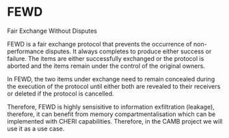 # FEWD
Fair Exchange Without Disputes

FEWD is a fair exchange protocol that prevents the occurrence of non-performance disputes. It always completes to produce either success or failure. The items are either successfully exchanged or the protocol is aborted and
the items remain under the control of the original owners. 

In FEWD, the two items under exchange need to remain concealed during the execution of the protocol until either both are revealed
to their receivers or deleted if the protocol is cancelled.

Therefore, FEWD is highly sensisitive to information exfiltration (leakage), therefore, it can benefit from memory compartmentalisation which can be implemented with CHERI capabilities. Therefore, in the CAMB project we will use it as a use case.
